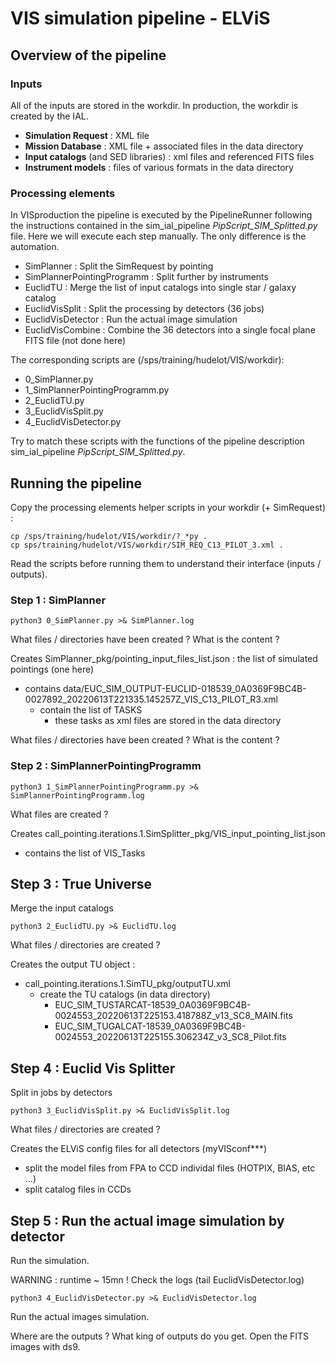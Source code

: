 # VIS simulation pipeline - ELViS

## Overview of the pipeline

### Inputs

All of the inputs are stored in the workdir. In production, the workdir is created by the IAL.

* **Simulation Request** : XML file
* **Mission Database** : XML file + associated files in the data directory
* **Input catalogs** (and SED libraries) : xml files and referenced FITS files
* **Instrument models** : files of various formats in the data directory 

### Processing elements

In VISproduction the pipeline is executed by the PipelineRunner following the instructions contained in the sim_ial_pipeline _PipScript_SIM_Splitted.py_ file.
Here we will execute each step manually.
The only difference is the automation.
* SimPlanner : Split the SimRequest by pointing 
* SimPlannerPointingProgramm : Split further by instruments
* EuclidTU : Merge the list of input catalogs into single star / galaxy catalog
* EuclidVisSplit : Split the processing by detectors (36 jobs)
* EuclidVisDetector : Run the actual image simulation
* EuclidVisCombine : Combine the 36 detectors into a single focal plane FITS file (not done here)

The corresponding scripts are (/sps/training/hudelot/VIS/workdir): 
* 0_SimPlanner.py
* 1_SimPlannerPointingProgramm.py
* 2_EuclidTU.py
* 3_EuclidVisSplit.py
* 4_EuclidVisDetector.py

Try to match these scripts with the functions of the pipeline description sim_ial_pipeline _PipScript_SIM_Splitted.py_.

## Running the pipeline

Copy the processing elements helper scripts in your workdir (+ SimRequest) : 

    cp /sps/training/hudelot/VIS/workdir/?_*py .
    cp sps/training/hudelot/VIS/workdir/SIM_REQ_C13_PILOT_3.xml .

Read the scripts before running them to understand their interface (inputs / outputs).

### Step 1 : SimPlanner

    python3 0_SimPlanner.py >& SimPlanner.log
 
What files / directories have been created ? What is the content ?

Creates SimPlanner_pkg/pointing_input_files_list.json : the list of simulated pointings (one here)
* contains data/EUC_SIM_OUTPUT-EUCLID-018539_0A0369F9BC4B-0027892_20220613T221335.145257Z_VIS_C13_PILOT_R3.xml
  * contain the list of TASKS 
    * these tasks as xml files are stored in the data directory
    
What files / directories have been created ? What is the content ?

### Step 2 : SimPlannerPointingProgramm

    python3 1_SimPlannerPointingProgramm.py >& SimPlannerPointingProgramm.log

What files are created ?

Creates call_pointing.iterations.1.SimSplitter_pkg/VIS_input_pointing_list.json
* contains the list of VIS_Tasks

## Step 3 : True Universe

Merge the input catalogs

    python3 2_EuclidTU.py >& EuclidTU.log

What files / directories are created ?

Creates the output TU object :
* call_pointing.iterations.1.SimTU_pkg/outputTU.xml
    * create the TU catalogs (in data directory)
      * EUC_SIM_TUSTARCAT-18539_0A0369F9BC4B-0024553_20220613T225153.418788Z_v13_SC8_MAIN.fits
      * EUC_SIM_TUGALCAT-18539_0A0369F9BC4B-0024553_20220613T225155.306234Z_v3_SC8_Pilot.fits

## Step 4 : Euclid Vis Splitter

Split in jobs by detectors 

    python3 3_EuclidVisSplit.py >& EuclidVisSplit.log

What files / directories are created ?

Creates the ELViS config files for all detectors (myVISconf***)
* split the model files from FPA to CCD individal files (HOTPIX, BIAS, etc ...)
* split catalog files in CCDs

## Step 5 : Run the actual image simulation by detector 

Run the simulation. 

WARNING : runtime ~ 15mn ! Check the logs (tail EuclidVisDetector.log)

    python3 4_EuclidVisDetector.py >& EuclidVisDetector.log

Run the actual images simulation.

Where are the outputs ? What king of outputs do you get.
Open the FITS images with ds9.